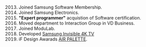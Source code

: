 

2013. Joined Samsung Software Membership.
2015. Joined Samsung Electronics.
2015. **"Expert programmer"** acquistion of Software certification.
2015. Moved department to Interaction Group in VD Business.
2017. Joined ModuLab.
2018. Developed [Samsung Invisible 4K TV](https://www.express.co.uk/life-style/science-technology/928892/Samsung-invisible-4K-TV-UK-price-release) 
2018. iF Design Awarads [AIR PALETTE](https://ifworlddesignguide.com/search?search=samsung#/pages/page/entry/231890-air-quality-visualization/).
